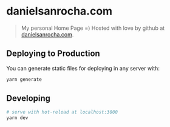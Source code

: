 # danielsanrocha.com

> My personal Home Page =) Hosted with love by github at [danielsanrocha.com](http://danielsanrocha.com).

## Deploying to Production

You can generate static files for deploying in any server with:

``` bash
yarn generate
```

## Developing

``` bash
# serve with hot-reload at localhost:3000
yarn dev
```

